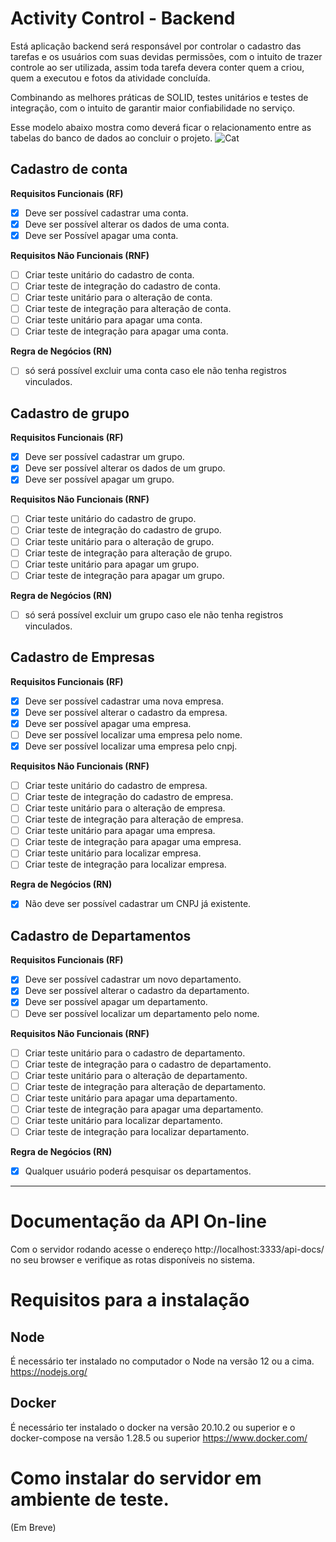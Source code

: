 # Activity Control - Backend
Está aplicação backend será responsável por controlar o cadastro das tarefas e os usuários com suas devidas permissões, com o intuito de trazer controle ao ser utilizada, assim toda tarefa devera conter quem a criou, quem a executou e fotos da atividade concluída.

Combinando as melhores práticas de SOLID, testes unitários e testes de integração, com o intuito de garantir maior confiabilidade no serviço.

Esse modelo abaixo mostra como deverá ficar o relacionamento entre as tabelas do banco de dados ao concluir o projeto.
![Cat](https://raw.githubusercontent.com/fhtozetto/ActivityControl-Backend/master/data_model.png)

## Cadastro de conta
**Requisitos Funcionais (RF)**
- [x] Deve ser possível cadastrar uma conta.
- [x] Deve ser possível alterar os dados de uma conta.
- [x] Deve ser Possível apagar uma conta.

**Requisitos Não Funcionais (RNF)**
- [ ] Criar teste unitário do cadastro de conta.
- [ ] Criar teste de integração do cadastro de conta.
- [ ] Criar teste unitário para o alteração de conta.
- [ ] Criar teste de integração para alteração de conta.
- [ ] Criar teste unitário para apagar uma conta.
- [ ] Criar teste de integração para apagar uma conta.

**Regra de Negócios (RN)**
- [ ] só será possível excluir uma conta caso ele não tenha registros vinculados. 

## Cadastro de grupo
**Requisitos Funcionais (RF)**
- [x] Deve ser possível cadastrar um grupo.
- [x] Deve ser possível alterar os dados de um grupo.
- [x] Deve ser possível apagar um grupo. 

**Requisitos Não Funcionais (RNF)**
- [ ] Criar teste unitário do cadastro de grupo.
- [ ] Criar teste de integração do cadastro de grupo.
- [ ] Criar teste unitário para o alteração de grupo.
- [ ] Criar teste de integração para alteração de grupo.
- [ ] Criar teste unitário para apagar um grupo.
- [ ] Criar teste de integração para apagar um grupo.

**Regra de Negócios (RN)**
- [ ] só será possível excluir um grupo caso ele não tenha registros vinculados.

## Cadastro de Empresas
**Requisitos Funcionais (RF)**
- [x] Deve ser possível cadastrar uma nova empresa.
- [x] Deve ser possível alterar o cadastro da empresa.
- [x] Deve ser possível apagar uma empresa. 
- [ ] Deve ser possível localizar uma empresa pelo nome.
- [x] Deve ser possível localizar uma empresa pelo cnpj.

**Requisitos Não Funcionais (RNF)**
- [ ] Criar teste unitário do cadastro de empresa.
- [ ] Criar teste de integração do cadastro de empresa.
- [ ] Criar teste unitário para o alteração de empresa.
- [ ] Criar teste de integração para alteração de empresa.
- [ ] Criar teste unitário para apagar uma empresa.
- [ ] Criar teste de integração para apagar uma empresa.
- [ ] Criar teste unitário para localizar empresa.
- [ ] Criar teste de integração para localizar empresa.

**Regra de Negócios (RN)**
- [x] Não deve ser possível cadastrar um CNPJ já existente.

## Cadastro de Departamentos
**Requisitos Funcionais (RF)**
- [x] Deve ser possível cadastrar um novo departamento.
- [x] Deve ser possível alterar o cadastro da departamento.
- [X] Deve ser possível apagar um departamento.
- [ ] Deve ser possível localizar um departamento pelo nome.

**Requisitos Não Funcionais (RNF)**
- [ ] Criar teste unitário para o cadastro de departamento.
- [ ] Criar teste de integração para o cadastro de departamento.
- [ ] Criar teste unitário para o alteração de departamento.
- [ ] Criar teste de integração para alteração de departamento.
- [ ] Criar teste unitário para apagar uma departamento.
- [ ] Criar teste de integração para apagar uma departamento.
- [ ] Criar teste unitário para localizar departamento.
- [ ] Criar teste de integração para localizar departamento.

**Regra de Negócios (RN)**
- [x] Qualquer usuário poderá pesquisar os departamentos. 


---

# Documentação da API On-line
Com o servidor rodando acesse o endereço http://localhost:3333/api-docs/ no seu browser e verifique as rotas disponíveis no sistema.

# Requisitos para a instalação
## Node
É necessário ter instalado no computador o Node na versão 12 ou a cima. https://nodejs.org/

## Docker
É necessário ter instalado o docker na versão 20.10.2 ou superior e o docker-compose na versão 1.28.5 ou superior https://www.docker.com/

# Como instalar do servidor em ambiente de teste.
(Em Breve)